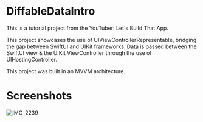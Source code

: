 # DiffableDataIntro

This is a tutorial project from the YouTuber: Let's Build That App.

This project showcases the use of UIViewControllerRepresentable, bridging the gap between SwiftUI and UIKit frameworks.
Data is passed between the SwiftUI view & the UIKit ViewController through the use of UIHostingController.

This project was built in an MVVM architecture.

# Screenshots
![IMG_2239](https://user-images.githubusercontent.com/62522804/133344286-f6fc87e8-eee4-48a8-8fea-e774554893b0.jpg)
